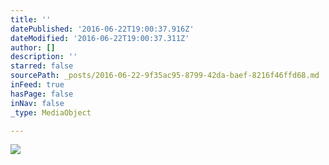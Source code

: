 ```yaml
---
title: ''
datePublished: '2016-06-22T19:00:37.916Z'
dateModified: '2016-06-22T19:00:37.311Z'
author: []
description: ''
starred: false
sourcePath: _posts/2016-06-22-9f35ac95-8799-42da-baef-8216f46ffd68.md
inFeed: true
hasPage: false
inNav: false
_type: MediaObject

---
```

![](https://the-grid-user-content.s3-us-west-2.amazonaws.com/130ec2b7-9400-4403-82a2-32db26b62507.jpg)